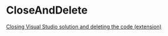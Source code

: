 CloseAndDelete
==============

[Closing Visual Studio solution and deleting the code (extension)](https://www.tabsoverspaces.com/233603-closing-visual-studio-solution-and-deleting-the-code-extension/)
